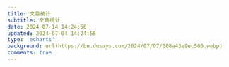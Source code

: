 ```yaml
---
title: 文章统计
subtitle: 文章统计
date: 2024-07-14 14:24:56
updated: 2024-07-04 14:24:56
type: 'echarts'
background: url(https://bu.dusays.com/2024/07/07/668a43e9ec566.webp)
comments: true
---
```

